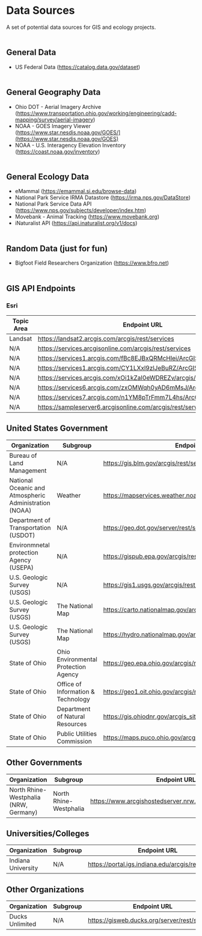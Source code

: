 # Data Sources
A set of potential data sources for GIS and ecology projects.
<br></br>
## General Data
* US Federal Data (https://catalog.data.gov/dataset)
<br></br>
## General Geography Data
* Ohio DOT - Aerial Imagery Archive (https://www.transportation.ohio.gov/working/engineering/cadd-mapping/survey/aerial-imagery)
* NOAA - GOES Imagery Viewer (https://www.star.nesdis.noaa.gov/GOES/](https://www.star.nesdis.noaa.gov/GOES)
* NOAA - U.S. Interagency Elevation Inventory (https://coast.noaa.gov/inventory)
<br></br>
## General Ecology Data
* eMammal (https://emammal.si.edu/browse-data)
* National Park Service IRMA Datastore (https://irma.nps.gov/DataStore)
* National Park Service Data API (https://www.nps.gov/subjects/developer/index.htm)
* Movebank - Animal Tracking (https://www.movebank.org)
* iNaturalist API (https://api.inaturalist.org/v1/docs)
<br></br>
## Random Data (just for fun)
* Bigfoot Field Researchers Organization (https://www.bfro.net)
<br></br>
## GIS API Endpoints
### Esri
Topic Area                   | Endpoint URL
---                          | ---
Landsat                      | https://landsat2.arcgis.com/arcgis/rest/services
N/A                          | https://services.arcgisonline.com/arcgis/rest/services
N/A                          | https://services1.arcgis.com/fBc8EJBxQRMcHlei/ArcGIS/rest/services
N/A                          | https://services1.arcgis.com/CY1LXxl9zlJeBuRZ/ArcGIS/rest/services
N/A                          | https://services.arcgis.com/xOi1kZaI0eWDREZv/arcgis/rest/services
N/A                          | https://services6.arcgis.com/zxOMWqh0yAD6mMsJ/ArcGIS/rest/services
N/A                          | https://services7.arcgis.com/n1YM8pTrFmm7L4hs/ArcGIS/rest/services
N/A                          | https://sampleserver6.arcgisonline.com/arcgis/rest/services

## United States Government
Organization                                              | Subgroup                                        | Endpoint URL
---                                                       | ---                                             | ---
Bureau of Land Management                                 | N/A                                             | https://gis.blm.gov/arcgis/rest/services
National Oceanic and Atmospheric Administration (NOAA)    | Weather                                         | https://mapservices.weather.noaa.gov/eventdriven/rest/services
Department of Transportation (USDOT)                      | N/A                                             | https://geo.dot.gov/server/rest/services
Environmnetal protection Agency (USEPA)                   | N/A                                             | https://gispub.epa.gov/arcgis/rest/services
U.S. Geologic Survey (USGS)                               | N/A                                             | https://gis1.usgs.gov/arcgis/rest/services
U.S. Geologic Survey (USGS)                               | The National Map                                | https://carto.nationalmap.gov/arcgis/rest/services
U.S. Geologic Survey (USGS)                               | The National Map                                | https://hydro.nationalmap.gov/arcgis/rest/services
State of Ohio                                             | Ohio Environmental Protection Agency            | https://geo.epa.ohio.gov/arcgis/rest/services
State of Ohio                                             | Office of Information & Technology              | https://geo1.oit.ohio.gov/arcgis/rest/services
State of Ohio                                             | Department of Natural Resources                 | https://gis.ohiodnr.gov/arcgis_site2/rest/services
State of Ohio                                             | Public Utilities Commission                     | https://maps.puco.ohio.gov/arcgis/rest/services

## Other Governments
Organization                                              | Subgroup                                        | Endpoint URL
---                                                       | ---                                             | ---
North Rhine-Westphalia (NRW, Germany)                     | North Rhine-Westphalia                          | https://www.arcgishostedserver.nrw.de/arcgis/rest/services

## Universities/Colleges
Organization                                              | Subgroup                                        | Endpoint URL
---                                                       | ---                                             | ---
Indiana University                                        | N/A                                             | https://portal.igs.indiana.edu/arcgis/rest/services


## Other Organizations
Organization                                              | Subgroup                                        | Endpoint URL
---                                                       | ---                                             | ---
Ducks Unlimited                                           | N/A                                             | https://gisweb.ducks.org/server/rest/services


